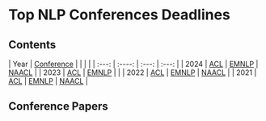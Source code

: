# Top NLP Conferences Deadlines

## Contents

|  Year  | [Conference](#conference-papers) |                      | |                         |
| :---:  |    :----:        |        :---:         |        :---:         |
|  2024  | [ACL](#acl-2024) | [EMNLP](#emnlp-2024) | [NAACL](#naacl-2024) |
|  2023  | [ACL](#acl-2023) | [EMNLP](#emnlp-2023) |                      |
|  2022  | [ACL](#acl-2022) | [EMNLP](#emnlp-2022) | [NAACL](#naacl-2022) |
|  2021  | [ACL](#acl-2021) | [EMNLP](#emnlp-2021) | [NAACL](#naacl-2021) |

## Conference Papers


<!--stackedit_data:
eyJoaXN0b3J5IjpbLTIwOTYzOTA0OTNdfQ==
-->